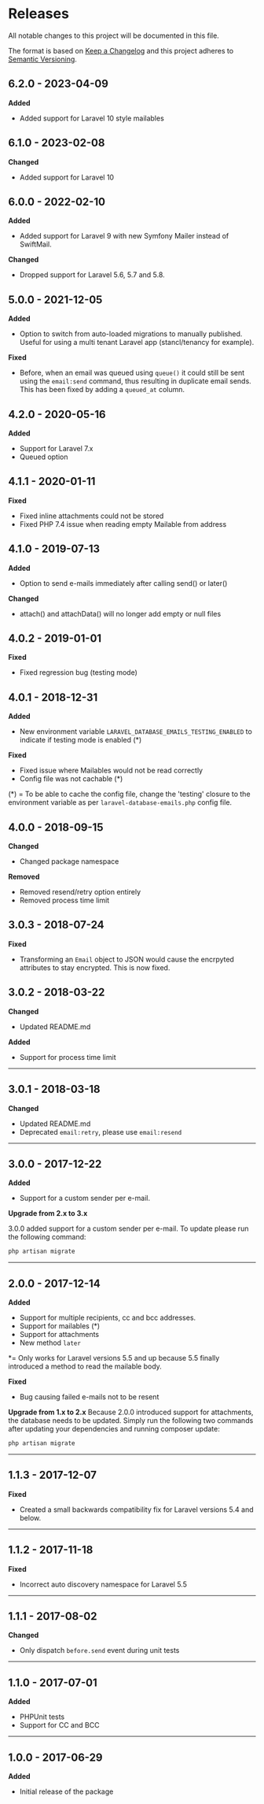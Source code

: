 # Releases
All notable changes to this project will be documented in this file.

The format is based on [Keep a Changelog](http://keepachangelog.com/en/1.0.0/)
and this project adheres to [Semantic Versioning](http://semver.org/spec/v2.0.0.html).

## 6.2.0 - 2023-04-09

**Added**

- Added support for Laravel 10 style mailables

## 6.1.0 - 2023-02-08

**Changed**

- Added support for Laravel 10

## 6.0.0 - 2022-02-10

**Added**

- Added support for Laravel 9 with new Symfony Mailer instead of SwiftMail.

**Changed**

- Dropped support for Laravel 5.6, 5.7 and 5.8.

## 5.0.0 - 2021-12-05

**Added**

- Option to switch from auto-loaded migrations to manually published. Useful for using a multi tenant Laravel app (stancl/tenancy for example).

**Fixed**

- Before, when an email was queued using `queue()` it could still be sent using the `email:send` command, thus resulting in duplicate email sends. This has been fixed by adding a `queued_at` column.

## 4.2.0 - 2020-05-16

**Added**

- Support for Laravel 7.x
- Queued option

## 4.1.1 - 2020-01-11

**Fixed**

- Fixed inline attachments could not be stored
- Fixed PHP 7.4 issue when reading empty Mailable from address

## 4.1.0 - 2019-07-13

**Added**

- Option to send e-mails immediately after calling send() or later()

**Changed**

- attach() and attachData() will no longer add empty or null files

## 4.0.2 - 2019-01-01

**Fixed**

- Fixed regression bug (testing mode)

## 4.0.1 - 2018-12-31

**Added**

- New environment variable `LARAVEL_DATABASE_EMAILS_TESTING_ENABLED` to indicate if testing mode is enabled (*)

**Fixed**

- Fixed issue where Mailables would not be read correctly
- Config file was not cachable (*)

(*) = To be able to cache the config file, change the 'testing' closure to the environment variable as per `laravel-database-emails.php` config file.

## 4.0.0 - 2018-09-15

**Changed**

- Changed package namespace

**Removed**

- Removed resend/retry option entirely
- Removed process time limit

## 3.0.3 - 2018-07-24

**Fixed**

- Transforming an `Email` object to JSON would cause the encrpyted attributes to stay encrypted. This is now fixed.

## 3.0.2 - 2018-03-22

**Changed**

- Updated README.md

**Added**

- Support for process time limit

---

## 3.0.1 - 2018-03-18

**Changed**

- Updated README.md
- Deprecated `email:retry`, please use `email:resend`

---

## 3.0.0 - 2017-12-22

**Added**

- Support for a custom sender per e-mail.

**Upgrade from 2.x to 3.x**

3.0.0 added support for a custom sender per e-mail. To update please run the following command:

```bash
php artisan migrate
```

---

## 2.0.0 - 2017-12-14

**Added**

- Support for multiple recipients, cc and bcc addresses.
- Support for mailables (*)
- Support for attachments
- New method `later`

*= Only works for Laravel versions 5.5 and up because 5.5 finally introduced a method to read the mailable body.

**Fixed**
- Bug causing failed e-mails not to be resent

**Upgrade from 1.x to 2.x**
Because 2.0.0 introduced support for attachments, the database needs to be updated. Simply run the following two commands after updating your dependencies and running composer update:

```bash
php artisan migrate
```

---

## 1.1.3 - 2017-12-07

**Fixed**

- Created a small backwards compatibility fix for Laravel versions 5.4 and below.

---

## 1.1.2 - 2017-11-18

**Fixed**

- Incorrect auto discovery namespace for Laravel 5.5

---

## 1.1.1 - 2017-08-02

**Changed**

- Only dispatch `before.send` event during unit tests

---

## 1.1.0 - 2017-07-01

**Added**

- PHPUnit tests
- Support for CC and BCC

---

## 1.0.0 - 2017-06-29

**Added**

- Initial release of the package
